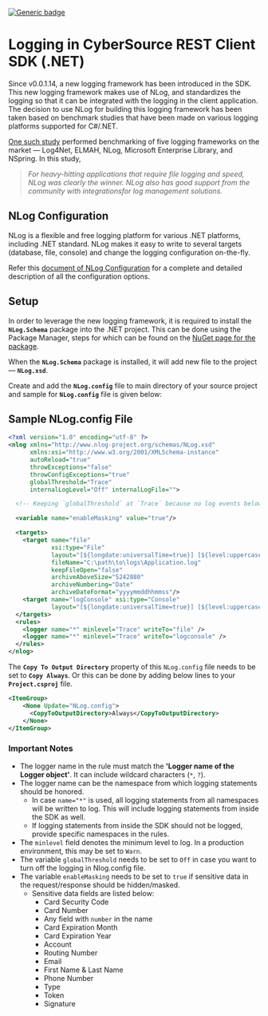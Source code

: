 [![Generic badge](https://img.shields.io/badge/LOGGING-NEW-GREEN.svg)](https://shields.io/)

# Logging in CyberSource REST Client SDK (.NET)

Since v0.0.1.14, a new logging framework has been introduced in the SDK. This new logging framework makes use of NLog, and standardizes the logging so that it can be integrated with the logging in the client application. The decision to use NLog for building this logging framework has been taken based on benchmark studies that have been made on various logging platforms supported for C#/.NET.

[One such study](https://www.loggly.com/blog/benchmarking-5-popular-net-logging-libraries/) performed benchmarking of five logging frameworks on the market &mdash; Log4Net, ELMAH, NLog, Microsoft Enterprise Library, and NSpring. In this study,

> _For heavy-hitting applications that require file logging and speed, NLog was clearly the winner. NLog also has good support from the community with integrationsfor log management solutions._

## NLog Configuration

NLog is a flexible and free logging platform for various .NET platforms, including .NET standard. NLog makes it easy to write to several targets (database, file, console) and change the logging configuration on-the-fly.

Refer this [document of NLog Configuration](https://nlog-project.org/config/) for a complete and detailed description of all the configuration options.

## Setup

In order to leverage the new logging framework, it is required to install the **`NLog.Schema`**  package into the .NET project. This can be done using the Package Manager, steps for which can be found on the [NuGet page for the package](https://www.nuget.org/packages/NLog.Config/).

When the **`NLog.Schema`** package is installed, it will add new file to the project &mdash; **`NLog.xsd`**.

Create and add the **`NLog.config`** file to main directory of your source project and sample for **`NLog.config`** file is given below:

## Sample NLog.config File

```xml
<?xml version="1.0" encoding="utf-8" ?>
<nlog xmlns="http://www.nlog-project.org/schemas/NLog.xsd"
      xmlns:xsi="http://www.w3.org/2001/XMLSchema-instance"
      autoReload="true"
      throwExceptions="false"
      throwConfigExceptions="true"
      globalThreshold="Trace"
      internalLogLevel="Off" internalLogFile="">

  <!-- Keeping `globalThreshold` at `Trace` because no log events below `globalThreshold` will be logged, regardless of any rules. -->

  <variable name="enableMasking" value="true"/>

  <targets>
    <target name="file"
            xsi:type="File"
            layout="[${longdate:universalTime=true}] [${level:uppercase=true}] [${logger:shortName=true}] : ${message}"
            fileName="C:\path\to\logs\Application.log"
            keepFileOpen="false"
            archiveAboveSize="5242880"
            archiveNumbering="Date"
            archiveDateFormat="yyyymmddhhmmss"/>
    <target name="logConsole" xsi:type="Console"
            layout="[${longdate:universalTime=true}] [${level:uppercase=true}] [${logger:shortName=true}] : ${message}" />
  </targets>
  <rules>
    <logger name="*" minlevel="Trace" writeTo="file" />
    <logger name="*" minlevel="Trace" writeTo="logconsole" />
  </rules>
</nlog>
```

The **`Copy To Output Directory`** property of this `NLog.config` file needs to be set to **`Copy Always`**.
Or this can be done by adding below lines to your **`Project.csproj`** file.
```xml
<ItemGroup>
    <None Update="NLog.config">
      <CopyToOutputDirectory>Always</CopyToOutputDirectory>
    </None>
</ItemGroup>
```

### Important Notes

* The logger name in the rule must match the **'Logger name of the Logger object'**. It can include wildcard characters (`*`, `?`).
* The logger name can be the namespace from which logging statements should be honored.
  * In case `name="*"` is used, all logging statements from all namespaces will be written to log. This will include logging statements from inside the SDK as well.
  * If logging statements from inside the SDK should not be logged, provide specific namespaces in the rules.
* The `minlevel` field denotes the minimum level to log. In a production environment, this may be set to `Warn`.
* The variable `globalThreshold` needs to be set to `Off` in case you want to turn off the logging in Nlog.config file.
* The variable `enableMasking` needs to be set to `true` if sensitive data in the request/response should be hidden/masked.
  * Sensitive data fields are listed below:
    * Card Security Code
    * Card Number
    * Any field with `number` in the name
    * Card Expiration Month
    * Card Expiration Year
    * Account
    * Routing Number
    * Email
    * First Name & Last Name
    * Phone Number
    * Type
    * Token
    * Signature
